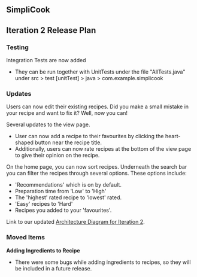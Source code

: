## SimpliCook

## Iteration 2 Release Plan

### Testing

Integration Tests are now added

- They can be run together with UnitTests under the file "AllTests.java" under src > test [unitTest] > java > com.example.simplicook

### Updates

Users can now edit their existing recipes. Did you make a small mistake in your recipe and want to fix it? Well, now you can!

Several updates to the view page.
- User can now add a recipe to their favourites by clicking the heart-shaped button near the recipe title.
- Additionally, users can now rate recipes at the bottom of the view page to give their opinion on the recipe.

On the home page, you can now sort recipes. Underneath the search bar you can filter the recipes through several options. These options include:
- 'Recommendations' which is on by default.
- Preparation time from 'Low' to 'High'
- The 'highest' rated recipe to 'lowest' rated.
- 'Easy' recipes to 'Hard'
- Recipes you added to your 'favourites'.

Link to our updated [Architecture Diagram for Iteration 2](https://code.cs.umanitoba.ca/comp3350-winter2024/scaredtocompile-a01-8/-/blob/Iteration2_release/docs/ArchitectureSIMPLICOOK.md?ref_type=tags).

### Moved Items
__Adding Ingredients to Recipe__
- There were some bugs while adding ingredients to recipes, so they will be included in a future release.
